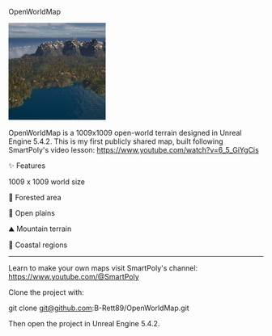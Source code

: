 OpenWorldMap

![Project Screenshot](Saved/AutoScreenshot.png)

OpenWorldMap is a 1009x1009 open-world terrain designed in Unreal Engine 5.4.2. This is my first publicly shared map, built following SmartPoly's video lesson: https://www.youtube.com/watch?v=6_5_GiYgCis

✨ Features

1009 x 1009 world size

🌲 Forested area

🌾 Open plains 

⛰️ Mountain terrain

🌊 Coastal regions 

_________________________

Learn to make your own maps visit SmartPoly's channel: https://www.youtube.com/@SmartPoly

Clone the project with:

git clone git@github.com:B-Rett89/OpenWorldMap.git

Then open the project in Unreal Engine 5.4.2.
